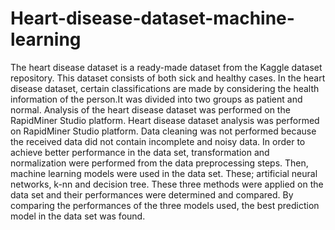 # Heart-disease-dataset-machine-learning
The heart disease dataset is a ready-made dataset from the Kaggle dataset repository. This dataset consists of both sick and healthy cases. In the heart disease dataset, certain classifications are made by considering the health information of the person.It was divided into two groups as patient and normal. Analysis of the heart disease dataset was performed on the RapidMiner Studio platform. Heart disease dataset analysis was performed on RapidMiner Studio platform. Data cleaning was not performed because the received data did not contain incomplete and noisy data. In order to achieve better performance in the data set, transformation and normalization were performed from the data preprocessing steps. Then, machine learning models were used in the data set. These; artificial neural networks, k-nn and decision tree. These three methods were applied on the data set and their performances were determined and compared. By comparing the performances of the three models used, the best prediction model in the data set was found.
